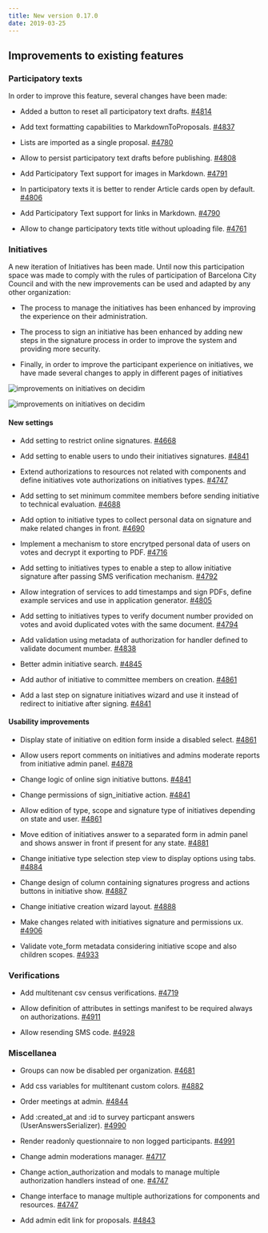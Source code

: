 ```yaml
---
title: New version 0.17.0
date: 2019-03-25
---
```


## Improvements to existing features

### **Participatory texts**

In order to improve this feature, several changes have been made: 

* Added a button to reset all participatory text drafts. [#4814](https://github.com/decidim/decidim/pull/4814)

* Add text formatting capabilities to MarkdownToProposals. [#4837](https://github.com/decidim/decidim/pull/4837)

* Lists are imported as a single proposal. [#4780](https://github.com/decidim/decidim/pull/4780)

* Allow to persist participatory text drafts before publishing. [#4808](https://github.com/decidim/decidim/pull/4808)

* Add Participatory Text support for images in Markdown. [#4791](https://github.com/decidim/decidim/pull/4791)

* In participatory texts it is better to render Article cards open by default. [#4806](https://github.com/decidim/decidim/pull/4806)

* Add Participatory Text support for links in Markdown. [#4790](https://github.com/decidim/decidim/pull/4790)

* Allow to change participatory texts title without uploading file. [#4761](https://github.com/decidim/decidim/pull/4761)

### **Initiatives**

A new iteration of Initiatives has been made. Until now this participation space was made to comply with the rules of participation of Barcelona City Council and with the new improvements can be used and adapted by any other organization:

* The process to manage the initiatives has been enhanced by improving the experience on their administration.

* The process to sign an initiative has been enhanced by adding new steps in the signature process in order to improve the system and providing more security.

* Finally, in order to improve the participant experience on initiatives, we have made several changes to apply in different pages of initiatives

![improvements on initiatives on decidim](/blog/images/release-0.17.0-image-1.png)

![improvements on initiatives on decidim](/blog/images/release-0.17.0-image-2.png)

#### New settings

* Add setting to restrict online signatures. [#4668](https://github.com/decidim/decidim/pull/4668)

* Add setting to enable users to undo their initiatives signatures. [#4841](https://github.com/decidim/decidim/pull/4841)

* Extend authorizations to resources not related with components and define initiatives vote authorizations on initiatives types. [#4747](https://github.com/decidim/decidim/pull/4747)

* Add setting to set minimum commitee members before sending initiative to technical evaluation. [#4688](https://github.com/decidim/decidim/pull/4688)

* Add option to initiative types to collect personal data on signature and make related changes in front. [#4690](https://github.com/decidim/decidim/pull/4690)

* Implement a mechanism to store encrytped personal data of users on votes and decrypt it exporting to PDF. [#4716](https://github.com/decidim/decidim/pull/4716)

* Add setting to initiatives types to enable a step to allow initiative signature after passing SMS verification mechanism. [#4792](https://github.com/decidim/decidim/pull/4792)

* Allow integration of services to add timestamps and sign PDFs, define example services and use in application generator. [#4805](https://github.com/decidim/decidim/pull/4805)

* Add setting to initiatives types to verify document number provided on votes and avoid duplicated votes with the same document. [#4794](https://github.com/decidim/decidim/pull/4794)

* Add validation using metadata of authorization for handler defined to validate document mumber. [#4838](https://github.com/decidim/decidim/pull/4838)

* Better admin initiative search. [#4845](https://github.com/decidim/decidim/pull/4845)

* Add author of initiative to committee members on creation. [#4861](https://github.com/decidim/decidim/pull/4861)

* Add a last step on signature initiatives wizard and use it instead of redirect to initiative after signing. [#4841](https://github.com/decidim/decidim/pull/4841)

#### Usability improvements

* Display state of initiative on edition form inside a disabled select. [#4861](https://github.com/decidim/decidim/pull/4861)

* Allow users report comments on initiatives and admins moderate reports from initiative admin panel. [#4878](https://github.com/decidim/decidim/pull/4878)

* Change logic of online sign initiative buttons. [#4841](https://github.com/decidim/decidim/pull/4841)

* Change permissions of sign_initiative action. [#4841](https://github.com/decidim/decidim/pull/4841)

* Allow edition of type, scope and signature type of initiatives depending on state and user. [#4861](https://github.com/decidim/decidim/pull/4861)

* Move edition of initiatives answer to a separated form in admin panel and shows answer in front if present for any state. [#4881](https://github.com/decidim/decidim/pull/4881)

* Change initiative type selection step view to display options using tabs. [#4884](https://github.com/decidim/decidim/pull/4884)

* Change design of column containing signatures progress and actions buttons in initiative show. [#4887](https://github.com/decidim/decidim/pull/4887)

* Change initiative creation wizard layout. [#4888](https://github.com/decidim/decidim/pull/4888)

* Make changes related with initiatives signature and permissions ux. [#4906](https://github.com/decidim/decidim/pull/4906)

* Validate vote_form metadata considering initiative scope and also children scopes. [#4933](https://github.com/decidim/decidim/pull/4933)

### **Verifications**

* Add multitenant csv census verifications. [#4719](https://github.com/decidim/decidim/pull/4719)

* Allow definition of attributes in settings manifest to be required always on authorizations. [#4911](https://github.com/decidim/decidim/pull/4911)

* Allow resending SMS code. [#4928](https://github.com/decidim/decidim/pull/4928)

### **Miscellanea**

* Groups can now be disabled per organization. [#4681](https://github.com/decidim/decidim/pull/4681/)

* Add css variables for multitenant custom colors. [#4882](https://github.com/decidim/decidim/pull/4882)

* Order meetings at admin. [#4844](https://github.com/decidim/decidim/pull/4844)

* Add :created_at and :id to survey particpant answers (UserAnswersSerializer). [#4990](https://github.com/decidim/decidim/pull/4990)

* Render readonly questionnaire to non logged participants. [#4991](https://github.com/decidim/decidim/pull/4991)

* Change admin moderations manager. [#4717](https://github.com/decidim/decidim/pull/4717)

* Change action_authorization and modals to manage multiple authorization handlers instead of one. [#4747](https://github.com/decidim/decidim/pull/4747)

* Change interface to manage multiple authorizations for components and resources. [#4747](https://github.com/decidim/decidim/pull/4747)

* Add admin edit link for proposals. [#4843](https://github.com/decidim/decidim/pull/4843)



